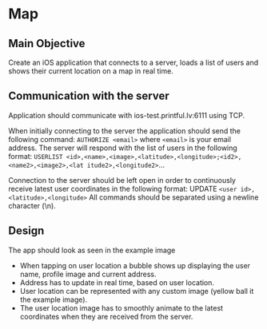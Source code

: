 # Map

## Main Objective

Create an iOS application that connects to a server, loads a list of users and shows their current location on a map in real time.

## Communication with the server

Application should communicate with ios-test.printful.lv:6111 using TCP.

When initially connecting to the server the application should send the following command: `AUTHORIZE <email>` where `<email>` is your email address. The server will respond with the list of users in the following format: `USERLIST <id>,<name>,<image>,<latitude>,<longitude>;<id2>,<name2>,<image2>,<lat itude2>,<longitude2>`...

Connection to the server should be left open in order to continuously receive latest user coordinates in the following format: UPDATE `<user id>,<latitude>,<longitude>` All commands should be separated using a newline character (\n).

## Design

The app should look as seen in the example image

* When tapping on user location a bubble shows up displaying the user name, profile image and current address.
* Address has to update in real time, based on user location.
* User location can be represented with any custom image (yellow ball it the example image).
* The user location image has to smoothly animate to the latest coordinates when they are received from the server.
